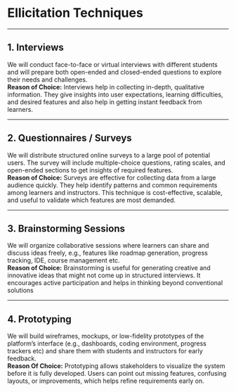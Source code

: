 # Ellicitation Techniques
---

## 1. Interviews
We will conduct face-to-face or virtual interviews with different students and will prepare both open-ended and closed-ended questions to explore their needs and challenges.   
**Reason of Choice:** Interviews help in collecting in-depth, qualitative information. They give insights into user expectations, learning difficulties, and desired features and also help in getting instant feedback from learners.

---

## 2. Questionnaires / Surveys
We will distribute structured online surveys to a large pool of potential users. The survey will include multiple-choice questions, rating scales, and open-ended sections to get insights of required features.  
**Reason of Choice:** Surveys are effective for collecting data from a large audience quickly. They help identify patterns and common requirements among learners and instructors. This technique is cost-effective, scalable, and useful to validate which features are most demanded.

---

## 3. Brainstorming Sessions
We will organize collaborative sessions where learners can share and discuss ideas freely, e.g., features like roadmap generation, progress tracking, IDE, course management etc.  
**Reason of Choice:** Brainstorming is useful for generating creative and innovative ideas that might not come up in structured interviews. It encourages active participation and helps in thinking beyond conventional solutions

---

## 4. Prototyping
We will build wireframes, mockups, or low-fidelity prototypes of the platform’s interface (e.g., dashboards, coding environment, progress trackers etc) and share them with students and instructors for early feedback.    
**Reason Of Choice:** Prototyping allows stakeholders to visualize the system before it is fully developed. Users can point out missing features, confusing layouts, or improvements, which helps refine requirements early on.
